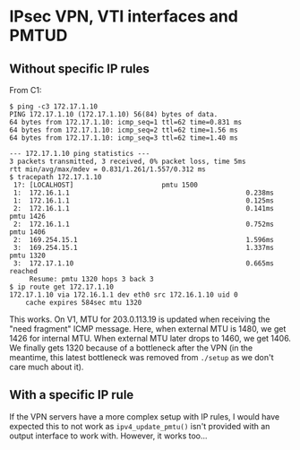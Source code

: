 # IPsec VPN, VTI interfaces and PMTUD

## Without specific IP rules

From C1:

    $ ping -c3 172.17.1.10
    PING 172.17.1.10 (172.17.1.10) 56(84) bytes of data.
    64 bytes from 172.17.1.10: icmp_seq=1 ttl=62 time=0.831 ms
    64 bytes from 172.17.1.10: icmp_seq=2 ttl=62 time=1.56 ms
    64 bytes from 172.17.1.10: icmp_seq=3 ttl=62 time=1.40 ms
    
    --- 172.17.1.10 ping statistics ---
    3 packets transmitted, 3 received, 0% packet loss, time 5ms
    rtt min/avg/max/mdev = 0.831/1.261/1.557/0.312 ms
    $ tracepath 172.17.1.10
     1?: [LOCALHOST]                      pmtu 1500
     1:  172.16.1.1                                            0.238ms
     1:  172.16.1.1                                            0.125ms
     2:  172.16.1.1                                            0.141ms pmtu 1426
     2:  172.16.1.1                                            0.752ms pmtu 1406
     2:  169.254.15.1                                          1.596ms
     3:  169.254.15.1                                          1.337ms pmtu 1320
     3:  172.17.1.10                                           0.665ms reached
         Resume: pmtu 1320 hops 3 back 3
    $ ip route get 172.17.1.10
    172.17.1.10 via 172.16.1.1 dev eth0 src 172.16.1.10 uid 0
        cache expires 584sec mtu 1320

This works. On V1, MTU for 203.0.113.19 is updated when receiving the
"need fragment" ICMP message. Here, when external MTU is 1480, we get
1426 for internal MTU. When external MTU later drops to 1460, we
get 1406. We finally gets 1320 because of a bottleneck after the VPN
(in the meantime, this latest bottleneck was removed from `./setup` as
we don't care much about it).

## With a specific IP rule

If the VPN servers have a more complex setup with IP rules, I would
have expected this to not work as `ipv4_update_pmtu()` isn't provided
with an output interface to work with. However, it works too...
